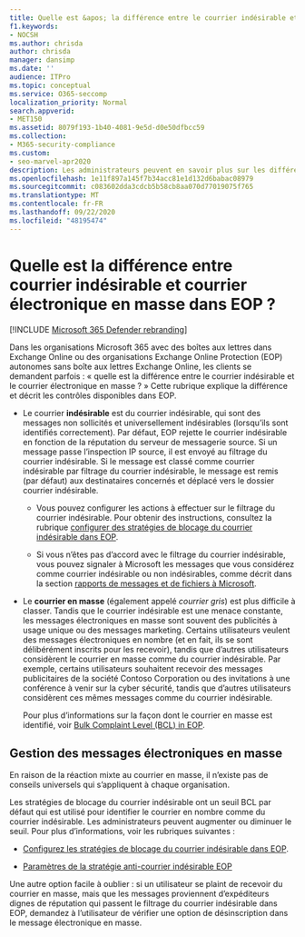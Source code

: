 ```yaml
---
title: Quelle est &apos; la différence entre le courrier indésirable et le courrier électronique en masse ?
f1.keywords:
- NOCSH
ms.author: chrisda
author: chrisda
manager: dansimp
ms.date: ''
audience: ITPro
ms.topic: conceptual
ms.service: O365-seccomp
localization_priority: Normal
search.appverid:
- MET150
ms.assetid: 8079f193-1b40-4081-9e5d-d0e50dfbcc59
ms.collection:
- M365-security-compliance
ms.custom:
- seo-marvel-apr2020
description: Les administrateurs peuvent en savoir plus sur les différences entre le courrier indésirable (courrier indésirable) et le courrier électronique en masse (courrier gris) dans Exchange Online Protection (EOP).
ms.openlocfilehash: 1e11f897a145f7b34acc81e1d132d6babac08979
ms.sourcegitcommit: c083602dda3cdcb5b58cb8aa070d77019075f765
ms.translationtype: MT
ms.contentlocale: fr-FR
ms.lasthandoff: 09/22/2020
ms.locfileid: "48195474"
---
```

# <a name="whats-the-difference-between-junk-email-and-bulk-email-in-eop"></a>Quelle est la différence entre courrier indésirable et courrier électronique en masse dans EOP ?

[!INCLUDE [Microsoft 365 Defender rebranding](../includes/microsoft-defender-for-office.md)]


Dans les organisations Microsoft 365 avec des boîtes aux lettres dans Exchange Online ou des organisations Exchange Online Protection (EOP) autonomes sans boîte aux lettres Exchange Online, les clients se demandent parfois : « quelle est la différence entre le courrier indésirable et le courrier électronique en masse ? » Cette rubrique explique la différence et décrit les contrôles disponibles dans EOP.

- Le courrier **indésirable** est du courrier indésirable, qui sont des messages non sollicités et universellement indésirables (lorsqu’ils sont identifiés correctement). Par défaut, EOP rejette le courrier indésirable en fonction de la réputation du serveur de messagerie source. Si un message passe l’inspection IP source, il est envoyé au filtrage du courrier indésirable. Si le message est classé comme courrier indésirable par filtrage du courrier indésirable, le message est remis (par défaut) aux destinataires concernés et déplacé vers le dossier courrier indésirable.

  - Vous pouvez configurer les actions à effectuer sur le filtrage du courrier indésirable. Pour obtenir des instructions, consultez la rubrique [configurer des stratégies de blocage du courrier indésirable dans EOP](configure-your-spam-filter-policies.md).

  - Si vous n’êtes pas d’accord avec le filtrage du courrier indésirable, vous pouvez signaler à Microsoft les messages que vous considérez comme courrier indésirable ou non indésirables, comme décrit dans la section [rapports de messages et de fichiers à Microsoft](report-junk-email-messages-to-microsoft.md).

- Le **courrier en masse** (également appelé _courrier gris_) est plus difficile à classer. Tandis que le courrier indésirable est une menace constante, les messages électroniques en masse sont souvent des publicités à usage unique ou des messages marketing. Certains utilisateurs veulent des messages électroniques en nombre (et en fait, ils se sont délibérément inscrits pour les recevoir), tandis que d’autres utilisateurs considèrent le courrier en masse comme du courrier indésirable. Par exemple, certains utilisateurs souhaitent recevoir des messages publicitaires de la société Contoso Corporation ou des invitations à une conférence à venir sur la cyber sécurité, tandis que d’autres utilisateurs considèrent ces mêmes messages comme du courrier indésirable.

  Pour plus d’informations sur la façon dont le courrier en masse est identifié, voir [Bulk Complaint Level (BCL) in EOP](bulk-complaint-level-values.md).

## <a name="how-to-manage-bulk-email"></a>Gestion des messages électroniques en masse

En raison de la réaction mixte au courrier en masse, il n’existe pas de conseils universels qui s’appliquent à chaque organisation.

Les stratégies de blocage du courrier indésirable ont un seuil BCL par défaut qui est utilisé pour identifier le courrier en nombre comme du courrier indésirable. Les administrateurs peuvent augmenter ou diminuer le seuil. Pour plus d’informations, voir les rubriques suivantes :

- [Configurez les stratégies de blocage du courrier indésirable dans EOP](configure-your-spam-filter-policies.md).

- [Paramètres de la stratégie anti-courrier indésirable EOP](recommended-settings-for-eop-and-office365-atp.md#eop-anti-spam-policy-settings)

Une autre option facile à oublier : si un utilisateur se plaint de recevoir du courrier en masse, mais que les messages proviennent d’expéditeurs dignes de réputation qui passent le filtrage du courrier indésirable dans EOP, demandez à l’utilisateur de vérifier une option de désinscription dans le message électronique en masse.
